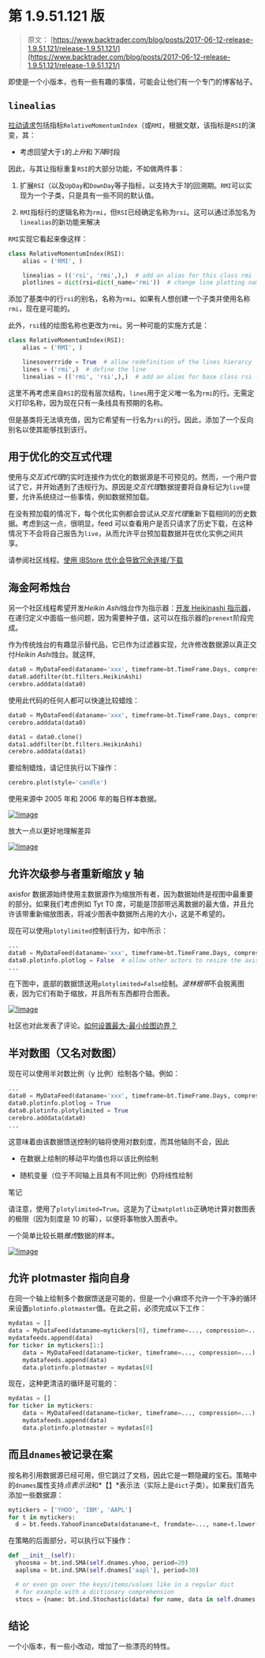 # 第 1.9.51.121 版

> 原文： [https://www.backtrader.com/blog/posts/2017-06-12-release-1.9.51.121/release-1.9.51.121/](https://www.backtrader.com/blog/posts/2017-06-12-release-1.9.51.121/release-1.9.51.121/)

即使是一个小版本，也有一些有趣的事情，可能会让他们有一个专门的博客帖子。

## `linealias`

[拉动请求](https://github.com/mementum/backtrader/pull/320)包括指标`RelativeMomentumIndex`（或`RMI`，根据文献，该指标是`RSI`的演变，其：

*   考虑回望大于`1`的*上升*和*下降*时段

因此，与其让指标重复`RSI`的大部分功能，不如做两件事：

1.  扩展`RSI`（以及`UpDay`和`DownDay`等子指标，以支持大于*1*的回溯期。`RMI`可以实现为一个子类，只是具有一些不同的默认值。

2.  `RMI`指标行的逻辑名称为`rmi`，但`RSI`已经确定名称为`rsi`。这可以通过添加名为`linealias`的新功能来解决

`RMI`实现它看起来像这样：

```py
class RelativeMomentumIndex(RSI):
    alias = ('RMI', )

    linealias = (('rsi', 'rmi',),)  # add an alias for this class rmi -> rsi
    plotlines = dict(rsi=dict(_name='rmi'))  # change line plotting name 
```

添加了基类中的行`rsi`的别名，名称为`rmi`。如果有人想创建一个子类并使用名称`rmi`，现在是可能的。

此外，`rsi`线的绘图名称也更改为`rmi`。另一种可能的实施方式是：

```py
class RelativeMomentumIndex(RSI):
    alias = ('RMI', )

    linesoverrride = True  # allow redefinition of the lines hierarcy
    lines = ('rmi',)  # define the line
    linealias = (('rmi', 'rsi',),)  # add an alias for base class rsi -> rmi 
```

这里不再考虑来自`RSI`的现有层次结构，`lines`用于定义唯一名为`rmi`的行。无需定义打印名称，因为现在只有一条线具有预期的名称。

但是基类将无法填充值，因为它希望有一行名为`rsi`的行。因此，添加了一个反向别名以使其能够找到该行。

## 用于优化的交互式代理

使用与*交互式代理*的实时连接作为优化的数据源是不可预见的。然而，一个用户尝试了它，并开始遇到了违规行为。原因是*交互代理*数据提要将自身标记为`live`提要，允许系统绕过一些事情，例如数据预加载。

在没有预加载的情况下，每个优化实例都会尝试从*交互代理*重新下载相同的历史数据。考虑到这一点，很明显，feed 可以查看用户是否只请求了历史下载，在这种情况下不会将自己报告为`live`，从而允许平台预加载数据并在优化实例之间共享。

请参阅社区线程。[使用 IBStore 优化会导致冗余连接/下载](https://community.backtrader.com/topic/401/optimizing-with-ibstore-causes-redundant-connections-downloads/)

## 海金阿希烛台

另一个社区线程希望开发*Heikin Ashi*烛台作为指示器：[开发 Heikinashi 指示器](https://community.backtrader.com/topic/458/develop-heikinashi-indicators)，在递归定义中面临一些问题，因为需要种子值，这可以在指示器的`prenext`阶段完成。

作为传统烛台的有趣显示替代品，它已作为过滤器实现，允许修改数据源以真正交付*Heikin Ashi*烛台。就这样,

```py
data0 = MyDataFeed(dataname='xxx', timeframe=bt.TimeFrame.Days, compression=1)
data0.addfilter(bt.filters.HeikinAshi)
cerebro.adddata(data0) 
```

使用此代码的任何人都可以快速比较蜡烛：

```py
data0 = MyDataFeed(dataname='xxx', timeframe=bt.TimeFrame.Days, compression=1)
cerebro.adddata(data0)

data1 = data0.clone()
data1.addfilter(bt.filters.HeikinAshi)
cerebro.adddata(data1) 
```

要绘制蜡烛，请记住执行以下操作：

```py
cerebro.plot(style='candle') 
```

使用来源中 2005 年和 2006 年的每日样本数据。

[![!image](img/c466810422fd622c2e203a120de0b7ff.png)](../heikinashi-candles.png)

放大一点以更好地理解差异

[![!image](img/d7c81984c3f957a8e072287d7fc4f2a5.png)](../heikinashi-candles-zoomin.png)

## 允许次级参与者重新缩放 y 轴

axisfor 数据源始终使用主数据源作为缩放所有者，因为数据始终是视图中最重要的部分。如果我们考虑例如 Tyt T0 席，可能是顶部带远离数据的最大值，并且允许该带重新缩放图表，将减少图表中数据所占用的大小，这是不希望的。

现在可以使用`plotylimited`控制该行为，如中所示：

```py
...
data0 = MyDataFeed(dataname='xxx', timeframe=bt.TimeFrame.Days, compression=1)
data0.plotinfo.plotlog = False  # allow other actors to resize the axis
... 
```

在下图中，底部的数据馈送用`plotylimited=False`绘制。*波林根带*不会脱离图表，因为它们有助于缩放，并且所有东西都符合图表。

[![!image](img/7293eeff204d81ce97b50943b5d7cf96.png)](../plotylimited.png)

社区也对此发表了评论。[如何设置最大-最小绘图边界？](https://community.backtrader.com/topic/339/how-max-min-plot-boundaries-are-set/)

## 半对数图（又名对数图）

现在可以使用半对数比例（y 比例）绘制各个轴。例如：

```py
...
data0 = MyDataFeed(dataname='xxx', timeframe=bt.TimeFrame.Days, compression=1)
data0.plotinfo.plotlog = True
data0.plotinfo.plotylimited = True
cerebro.adddata(data0)
... 
```

这意味着由该数据馈送控制的轴将使用对数刻度，而其他轴则不会，因此

*   在数据上绘制的移动平均值也将以该比例绘制

*   随机变量（位于不同轴上且具有不同比例）仍将线性绘制

笔记

请注意，使用了`plotylimited=True`。这是为了让`matplotlib`正确地计算对数图表的极限（因为刻度是 10 的幂），以便将事物放入图表中。

一个简单比较长期*雅虎*数据的样本。

[![!image](img/251c9a31b8112a63d7d89057b0627124.png)](../semilog-plotting.png)

## 允许 plotmaster 指向自身

在同一个轴上绘制多个数据馈送是可能的，但是一个小麻烦不允许一个干净的循环来设置`plotinfo.plotmaster`值。在此之前，必须完成以下工作：

```py
mydatas = []
data = MyDataFeed(dataname=mytickers[0], timeframe=..., compression=...)
mydatafeeds.append(data)
for ticker in mytickers[1:]
    data = MyDataFeed(dataname=ticker, timeframe=..., compression=...)
    mydatafeeds.append(data)
    data.plotinfo.plotmaster = mydatas[0] 
```

现在，这种更清洁的循环是可能的：

```py
mydatas = []
for ticker in mytickers:
    data = MyDataFeed(dataname=ticker, timeframe=..., compression=...)
    mydatafeeds.append(data)
    data.plotinfo.plotmaster = mydatas[0] 
```

## 而且`dnames`被记录在案

按名称引用数据源已经可用，但它跳过了文档，因此它是一颗隐藏的宝石。策略中的`dnames`属性支持*点表示法*和*【】*表示法（实际上是`dict`子类）。如果我们首先添加一些数据源：

```py
mytickers = ['YHOO', 'IBM', 'AAPL']
for t in mytickers:
  d = bt.feeds.YahooFinanceData(dataname=t, fromdate=..., name=t.lower()) 
```

在策略的后面部分，可以执行以下操作：

```py
def __init__(self):
  yhoosma = bt.ind.SMA(self.dnames.yhoo, period=20)
  aaplsma = bt.ind.SMA(self.dnames['aapl'], period=30)

  # or even go over the keys/items/values like in a regular dict
  # for example with a dictionary comprehension
  stocs = {name: bt.ind.Stochastic(data) for name, data in self.dnames.items()} 
```

## 结论

一个小版本，有一些小改动，增加了一些漂亮的特性。